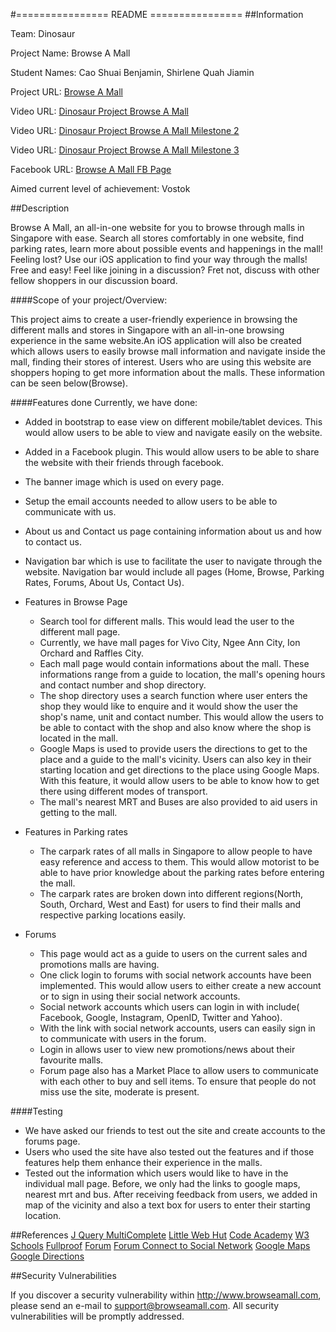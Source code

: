 #================  README ================
##Information

Team: Dinosaur

Project Name: Browse A Mall

Student Names: Cao Shuai Benjamin, Shirlene Quah Jiamin

Project URL: [Browse A Mall](http://www.browseamall.com )
		
Video URL: [Dinosaur Project Browse A Mall](https://youtu.be/osQjStOAci0?t=8336)

Video URL: [Dinosaur Project Browse A Mall Milestone 2](https://www.youtube.com/watch?v=Bxiu4qUHOqs)

Video URL: [Dinosaur Project Browse A Mall Milestone 3](https://www.youtube.com/watch?v=snEHup0cwSI)

Facebook URL: [Browse A Mall FB Page](https://www.facebook.com/browseamall)
					  
Aimed current level of achievement: Vostok


##Description

Browse A Mall, an all-in-one website for you to browse through malls in Singapore with ease. Search all stores comfortably 
in one website, find parking rates, learn more about possible events and happenings in the mall! Feeling lost? Use our iOS application
to find your way through the malls! Free and easy! Feel like joining in a discussion? Fret not, discuss with other fellow shoppers in our 
discussion board.

####Scope of your project/Overview: 

This project aims to create a user-friendly experience in browsing the different malls and stores in Singapore with an all-in-one browsing 
experience in the same website.An iOS application will also be created which allows users to easily browse mall information and navigate
inside the mall, finding their stores of interest. 
Users who are using this website are shoppers hoping to get more information about the malls. These information can be seen below(Browse). 

####Features done
Currently, we have done:
* Added in bootstrap to ease view on different mobile/tablet devices. This would allow users to be able to view and navigate easily on the website. 
* Added in a Facebook plugin. This would allow users to be able to share the website with their friends through facebook. 
* The banner image which is used on every page.
* Setup the email accounts needed to allow users to be able to communicate with us.
* About us and Contact us page containing information about us and how to contact us. 
* Navigation bar which is use to facilitate the user to navigate through the website. Navigation bar would include all pages (Home, Browse, Parking Rates, Forums, About Us, Contact Us).

* Features in Browse Page
	* Search tool for different malls. This would lead the user to the different mall page. 
	* Currently, we have mall pages for Vivo City, Ngee Ann City, Ion Orchard and Raffles City.
	* Each mall page would contain informations about the mall. These informations range from a guide to location, the mall's opening hours and contact number and shop directory. 
	* The shop directory uses a search function where user enters the shop they would like to enquire and it would show the user the shop's name, unit and contact number. This would allow the users to be able to contact with the shop and also know where the shop is located in the mall. 
	* Google Maps is used to provide users the directions to get to the place and a guide to the mall's vicinity. Users can also key in their starting location and get directions to the place using Google Maps. With this feature, it would allow users to be able to know how to get there using different modes of transport. 
	* The mall's nearest MRT and Buses are also provided to aid users in getting to the mall.

* Features in Parking rates
	* The carpark rates of all malls in Singapore to allow people to have easy reference and access to them. This would allow motorist to be able to have prior knowledge about the parking rates before entering the mall.
	* The carpark rates are broken down into different regions(North, South, Orchard, West and East) for users to find their malls and respective parking locations easily. 

* Forums
	* This page would act as a guide to users on the current sales and promotions malls are having. 
	* One click login to forums with social network accounts have been implemented. This would allow users to either create a new account or to sign in using their social network accounts. 
	* Social network accounts which users can login in with include( Facebook, Google, Instagram, OpenID, Twitter and Yahoo). 
	* With the link with social network accounts, users can easily sign in to communicate with users in the forum. 
	* Login in allows user to view new promotions/news about their favourite malls.
	* Forum page also has a Market Place to allow users to communicate with each other to buy and sell items. To ensure that people do not miss use the site, moderate is present.  

####Testing
* We have asked our friends to test out the site and create accounts to the forums page. 
* Users who used the site have also tested out the features and if those features help them enhance their experience in the malls.
* Tested out the information which users would like to have in the individual mall page. Before, we only had the links to google maps, nearest mrt and bus. After receiving feedback from users, we added in map of the vicinity and also a text box for users to enter their starting location.

##References
[J Query MultiComplete](http://tomhallam.github.io/jQuery-Multicomplete/)
[Little Web Hut](http://www.littlewebhut.com/)
[Code Academy](http://www.codecademy.com/)
[W3 Schools](http://www.w3schools.com/)
[Fullproof](http://reyesr.github.io/fullproof/)
[Forum](http://www.phpbb.com)
[Forum Connect to Social Network](https://docs.oneall.com/plugins/guide/social-login-phpbb/?v=3.1.x) 
[Google Maps](http://www.map-embed.com)
[Google Directions](http://charliesaidthat.com/digital/web-design/all-small-businesses-need-this-how-to-add-google-map-directions-for-customers-to-your-website/)

##Security Vulnerabilities

If you discover a security vulnerability within http://www.browseamall.com, 
please send an e-mail to support@browseamall.com. All security vulnerabilities
will be promptly addressed.
